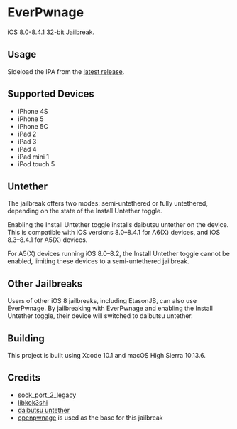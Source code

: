 # EverPwnage

iOS 8.0-8.4.1 32-bit Jailbreak.

## Usage

Sideload the IPA from the [latest release](https://github.com/LukeZGD/EverPwnage/releases/latest).

## Supported Devices

- iPhone 4S
- iPhone 5
- iPhone 5C
- iPad 2
- iPad 3
- iPad 4
- iPad mini 1
- iPod touch 5

## Untether

The jailbreak offers two modes: semi-untethered or fully untethered, depending on the state of the Install Untether toggle.

Enabling the Install Untether toggle installs daibutsu untether on the device. This is compatible with iOS versions 8.0–8.4.1 for A6(X) devices, and iOS 8.3–8.4.1 for A5(X) devices.

For A5(X) devices running iOS 8.0–8.2, the Install Untether toggle cannot be enabled, limiting these devices to a semi-untethered jailbreak.

## Other Jailbreaks

Users of other iOS 8 jailbreaks, including EtasonJB, can also use EverPwnage. By jailbreaking with EverPwnage and enabling the Install Untether toggle, their device will switched to daibutsu untether.

## Building

This project is built using Xcode 10.1 and macOS High Sierra 10.13.6.

## Credits

- [sock_port_2_legacy](https://github.com/kok3shidoll/sock_port_2_legacy/tree/ios8)
- [libkok3shi](https://github.com/kok3shidoll/libkok3shi)
- [daibutsu untether](https://kok3shidoll.github.io/info/jp.daibutsu.untether841/indexv2.html)
- [openpwnage](https://github.com/0xilis/openpwnage) is used as the base for this jailbreak
